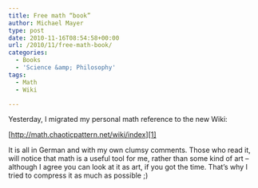 ```yaml
---
title: Free math “book”
author: Michael Mayer
type: post
date: 2010-11-16T08:54:58+00:00
url: /2010/11/free-math-book/
categories:
  - Books
  - 'Science &amp; Philosophy'
tags:
  - Math
  - Wiki

---
```

Yesterday, I migrated my personal math reference to the new Wiki:

[http://math.chaoticpattern.net/wiki/index][1]

It is all in German and with my own clumsy comments. Those who read it, will notice that math is a useful tool for me, rather than some kind of art &#8211; although I agree you can look at it as art, if you got the time. That&#8217;s why I tried to compress it as much as possible ;)

 [1]: http://math.chaoticpattern.net/#wiki/index